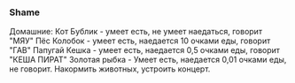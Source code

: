 ### Shame

Домашние:
Кот Бублик - умеет есть, не умеет наедаться, говорит "МЯУ"
Пёс Колобок - умеет есть, наедается 10 очками еды, говорит "ГАВ"
Папугай Кешка - умеет есть, наедается 0,5 очками еды, говорит "КЕША ПИРАТ"
Золотая рыбка - Умеет есть, наедается 0,01 очками еды, не говорит.
Накормить животных, устроить концерт.
